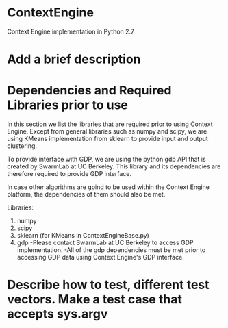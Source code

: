 # ContextEngine
Context Engine implementation in Python 2.7
# Add a brief description

# Dependencies and Required Libraries prior to use
In this section we list the libraries that are required prior to using Context Engine.
Except from general libraries such as numpy and scipy, we are using KMeans implementation
from sklearn to provide input and output clustering.

To provide interface with GDP, we are using the python gdp API that is created by 
SwarmLab at UC Berkeley. This library and its dependencies are therefore required to
provide GDP interface.

In case other algorithms are goind to be used within the Context Engine platform,
the dependencies of them should also be met.

Libraries:
1. numpy
2. scipy
3. sklearn (for KMeans in ContextEngineBase.py)
4. gdp
   -Please contact SwarmLab at UC Berkeley to access GDP implementation.
   -All of the gdp dependencies must be met prior to accessing GDP data
	using Context Engine's GDP interface. 


# Describe how to test, different test vectors. Make a test case that accepts sys.argv


